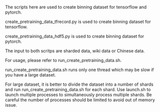 The scripts here are used to create binning dataset for tensorflow and pytorch.

create_pretraining_data_tfrecord.py is used to create binning dataset for tensorflow.

create_pretraining_data_hdf5.py is used to create binning dataset for pytorch.

The input to both scritps are sharded data, wiki data or Chinese data.

For usage, please refer to run_create_pretraining_data.sh.

run_create_pretraining_data.sh runs only one thread which may be slow if you have a large dataset.

For large dataset, it is better to divide the dataset into a number of shards and run run_create_pretraining_data.sh for each shard. Use launch.sh to launch multiple processes to simultaneously process multiple shards. Be careful the number of processes should be limited to avoid out of memory issue.
